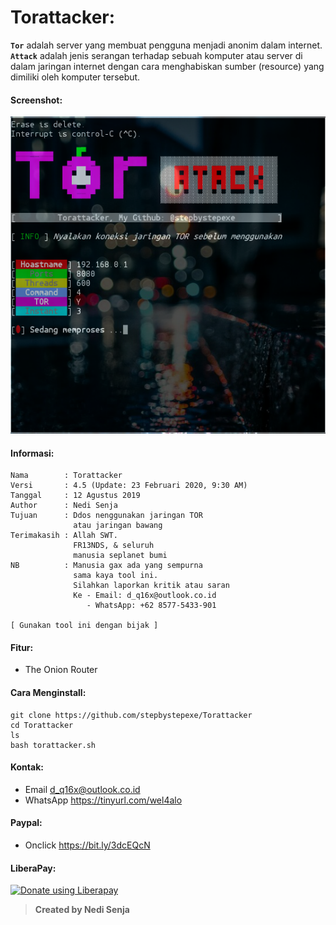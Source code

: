# Torattacker:
**```Tor```** adalah server yang membuat pengguna menjadi anonim dalam internet.
**```Attack```** adalah jenis serangan terhadap sebuah komputer atau server di dalam jaringan internet dengan cara menghabiskan sumber (resource) yang dimiliki oleh komputer tersebut.
#### Screenshot:
![](./Skrinsut.png)
#### Informasi:
```
Nama        : Torattacker
Versi       : 4.5 (Update: 23 Februari 2020, 9:30 AM)
Tanggal     : 12 Agustus 2019
Author      : Nedi Senja
Tujuan      : Ddos nenggunakan jaringan TOR
              atau jaringan bawang
Terimakasih : Allah SWT.
              FR13NDS, & seluruh
              manusia seplanet bumi
NB          : Manusia gax ada yang sempurna
              sama kaya tool ini.
              Silahkan laporkan kritik atau saran
              Ke - Email: d_q16x@outlook.co.id
                 - WhatsApp: +62 8577-5433-901

[ Gunakan tool ini dengan bijak ]
```
#### Fitur:
+ The Onion Router
#### Cara Menginstall:
```
git clone https://github.com/stepbystepexe/Torattacker
cd Torattacker
ls
bash torattacker.sh
````
#### Kontak:
+ Email d_q16x@outlook.co.id
+ WhatsApp https://tinyurl.com/wel4alo
#### Paypal:
+ Onclick https://bit.ly/3dcEQcN
#### LiberaPay:
<noscript><a href="https://liberapay.com/stepbystepexe/donate"><img alt="Donate using Liberapay" src="https://liberapay.com/assets/widgets/donate.svg"></a></noscript>
>**Created by Nedi Senja**

